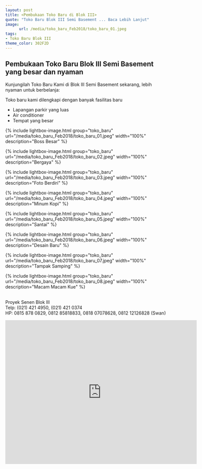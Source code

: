 ```yaml
---
layout: post
title: <Pembukaan Toko Baru di Blok III>
quote: "Toko Baru Blok III Semi Basement ... Baca Lebih Lanjut"
image:
      url: /media/toko_baru_Feb2018/toko_baru_01.jpeg
tags:
- Toko Baru Blok III
theme_color: 302F2D
---
```


## Pembukaan Toko Baru Blok III Semi Basement yang besar dan nyaman

Kunjungilah Toko Baru Kami di Blok III Semi Basement sekarang, lebih nyaman untuk berbelanja:

Toko baru kami dilengkapi dengan banyak fasilitas baru

- Lapangan parkir yang luas
- Air conditioner
- Tempat yang besar


{% include lightbox-image.html group="toko_baru" url="/media/toko_baru_Feb2018/toko_baru_01.jpeg" width="100%" description="Boss Besar" %}

{% include lightbox-image.html group="toko_baru" url="/media/toko_baru_Feb2018/toko_baru_02.jpeg" width="100%" description="Bergaya" %}

{% include lightbox-image.html group="toko_baru" url="/media/toko_baru_Feb2018/toko_baru_03.jpeg" width="100%" description="Foto Berdiri" %}

{% include lightbox-image.html group="toko_baru" url="/media/toko_baru_Feb2018/toko_baru_04.jpeg" width="100%" description="Minum Kopi" %}

{% include lightbox-image.html group="toko_baru" url="/media/toko_baru_Feb2018/toko_baru_05.jpeg" width="100%" description="Santai" %}

{% include lightbox-image.html group="toko_baru" url="/media/toko_baru_Feb2018/toko_baru_06.jpeg" width="100%" description="Desain Baru" %}

{% include lightbox-image.html group="toko_baru" url="/media/toko_baru_Feb2018/toko_baru_07.jpeg" width="100%" description="Tampak Samping" %}

{% include lightbox-image.html group="toko_baru" url="/media/toko_baru_Feb2018/toko_baru_08.jpeg" width="100%" description="Macam Macam Kue" %}


<br/>Proyek Senen Blok III
<br/>Telp: (021) 421 4950, (021) 421 0374
<br/>HP: 0815 878 0829, 0812 85818833, 0818 07078628, 0812 12126828 (Swan)
<br/>

<iframe src="https://www.google.com/maps/embed?pb=!1m18!1m12!1m3!1d3966.664080066394!2d106.84088471476886!3d-6.175705695528928!2m3!1f0!2f0!3f0!3m2!1i1024!2i768!4f13.1!3m3!1m2!1s0x0%3A0x192a0c035f8a9d86!2sBikang+Peneleh+Senen!5e0!3m2!1sen!2s!4v1504519029275" width="600" height="450" frameborder="0" style="border:0" allowfullscreen></iframe>